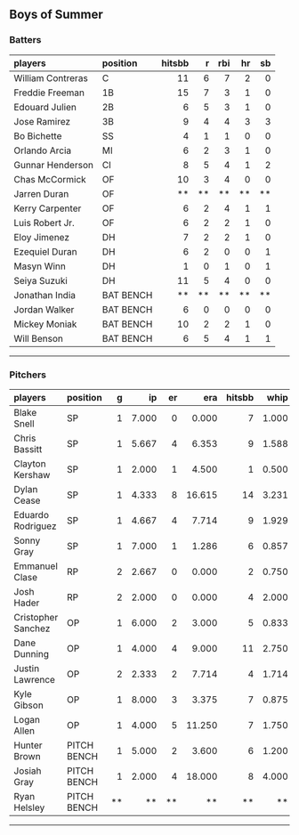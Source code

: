 ## Boys of Summer

### Batters

 
|players           |position  | hitsbb|  r| rbi| hr| sb| 
|:-----------------|:---------|------:|--:|---:|--:|--:| 
|William Contreras |C         |     11|  6|   7|  2|  0| 
|Freddie Freeman   |1B        |     15|  7|   3|  1|  0| 
|Edouard Julien    |2B        |      6|  5|   3|  1|  0| 
|Jose Ramirez      |3B        |      9|  4|   4|  3|  3| 
|Bo Bichette       |SS        |      4|  1|   1|  0|  0| 
|Orlando Arcia     |MI        |      6|  2|   3|  1|  0| 
|Gunnar Henderson  |CI        |      8|  5|   4|  1|  2| 
|Chas McCormick    |OF        |     10|  3|   4|  0|  0| 
|Jarren Duran      |OF        |     **| **|  **| **| **| 
|Kerry Carpenter   |OF        |      6|  2|   4|  1|  1| 
|Luis Robert Jr.   |OF        |      6|  2|   2|  1|  0| 
|Eloy Jimenez      |DH        |      7|  2|   2|  1|  0| 
|Ezequiel Duran    |DH        |      6|  2|   0|  0|  1| 
|Masyn Winn        |DH        |      1|  0|   1|  0|  1| 
|Seiya Suzuki      |DH        |     11|  5|   4|  0|  0| 
|Jonathan India    |BAT BENCH |     **| **|  **| **| **| 
|Jordan Walker     |BAT BENCH |      6|  0|   0|  0|  0| 
|Mickey Moniak     |BAT BENCH |     10|  2|   2|  1|  0| 
|Will Benson       |BAT BENCH |      6|  5|   4|  1|  1| 


* * *

### Pitchers

 
|players            |position    |  g|    ip| er|    era| hitsbb|  whip| so|  w| sv| 
|:------------------|:-----------|--:|-----:|--:|------:|------:|-----:|--:|--:|--:| 
|Blake Snell        |SP          |  1| 7.000|  0|  0.000|      7| 1.000|  9|  1|  0| 
|Chris Bassitt      |SP          |  1| 5.667|  4|  6.353|      9| 1.588|  5|  0|  0| 
|Clayton Kershaw    |SP          |  1| 2.000|  1|  4.500|      1| 0.500|  4|  0|  0| 
|Dylan Cease        |SP          |  1| 4.333|  8| 16.615|     14| 3.231|  6|  0|  0| 
|Eduardo Rodriguez  |SP          |  1| 4.667|  4|  7.714|      9| 1.929|  1|  0|  0| 
|Sonny Gray         |SP          |  1| 7.000|  1|  1.286|      6| 0.857|  4|  1|  0| 
|Emmanuel Clase     |RP          |  2| 2.667|  0|  0.000|      2| 0.750|  3|  1|  1| 
|Josh Hader         |RP          |  2| 2.000|  0|  0.000|      4| 2.000|  5|  0|  1| 
|Cristopher Sanchez |OP          |  1| 6.000|  2|  3.000|      5| 0.833|  6|  1|  0| 
|Dane Dunning       |OP          |  1| 4.000|  4|  9.000|     11| 2.750|  6|  0|  0| 
|Justin Lawrence    |OP          |  2| 2.333|  2|  7.714|      4| 1.714|  3|  1|  0| 
|Kyle Gibson        |OP          |  1| 8.000|  3|  3.375|      7| 0.875|  8|  1|  0| 
|Logan Allen        |OP          |  1| 4.000|  5| 11.250|      7| 1.750|  2|  0|  0| 
|Hunter Brown       |PITCH BENCH |  1| 5.000|  2|  3.600|      6| 1.200|  9|  1|  0| 
|Josiah Gray        |PITCH BENCH |  1| 2.000|  4| 18.000|      8| 4.000|  2|  0|  0| 
|Ryan Helsley       |PITCH BENCH | **|    **| **|     **|     **|    **| **| **| **| 


* * *



